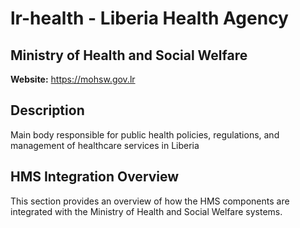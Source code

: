 # lr-health - Liberia Health Agency

## Ministry of Health and Social Welfare

**Website:** https://mohsw.gov.lr

## Description

Main body responsible for public health policies, regulations, and management of healthcare services in Liberia

## HMS Integration Overview

This section provides an overview of how the HMS components are integrated with the Ministry of Health and Social Welfare systems.
